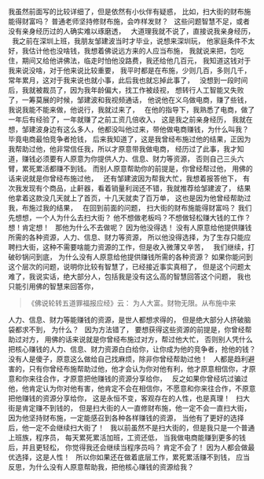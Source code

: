 我虽然前面写的比较详细了，但是依然有小伙伴有疑惑，
比如，扫大街的财布施能得财富吗？
普通老师坚持修财布施，会咋样发财？
&nbsp;
这些问题智慧不足，或者没有亲身经历过的人确实难以琢磨透，
&nbsp;
大道理我就不说了，直接说我亲身经历，
&nbsp;
我之前在深圳上班，我朋友邹建波当时才毕业，说想来深圳玩，
他家庭条件不太好，我估计他也没啥钱，我想着佛说远方来的人应当布施，
我就说来把，包吃住，期间又给他讲佛法，临走时怕他没路费，我还给他几百元，
我知道这钱对于我来说没啥，对于他来说比较重要，
我平时都是在布施，少则几百，多则几千，常年累月，这对于我来说也就小事，此后我也就忘掉此事了，
&nbsp;
没想到一段时间后，我就被裁员了，因为我年龄偏大，找工作被歧视，
想转行人工智能又失败了，一筹莫展的时候，邹建波和我视频通话，
他说他在义乌做电商，赚了些钱，
我说我能不能来做，他说行，我就过来了，
&nbsp;
在他的指导下，我熟悉了电商，做了一年后有经验了，一年就赚了之前工资几倍收入，
这是我之前亲身经历，
我就在想，邹建波身边有这么多人，他都没叫他过来，带他做电商赚钱，为什么叫我？
毕竟电商最怕竞争者抢钱，
后来我知道了，这是我曾经布施过他的结果，正因为我帮助过他，他非常信任我，所以才原意带我做电商，
经历过了此事，我才知道，赚钱必须要有人原意为你提供人力、信息、财力等资源，
否则自己三头六臂，累死累活都赚不到钱。
而别人原意帮助你的前提是，你曾经帮过他，
用佛的话来说就是你曾经布施过他，
&nbsp;
还有邹建波因为帮我大忙，我想着报答他下，
有次我发现有个商品，止鼾器，看着销量利润还不错，我就推荐给邹建波了，
结果他拿着这款没几天就上了首页，十几天就卖了百万单，
这也是因为他曾经帮助过我，布施过我的结果，
&nbsp;
在回到前面的问题，
扫大街的财布施能得财富吗？
我们先想想，一个人为什么去扫大街？
他不想做老板吗？不想做轻松赚大钱的工作？
想！肯定想！
&nbsp;
那他为什么不去做呢？
因为他没得选！
没有人原意给他提供赚钱所需的各种资源，人力、信息、财力等资源，
所以他没得选择，为了生存只能应聘扫大街，这种不需要啥能力资源的工作，但是收入微薄又辛苦，
&nbsp;
我们继续，打破砂锅问到底，
为什么没有人原意给他提供赚钱所需的各种资源？
如果你能问到这个层次的问题，说明你比较有智慧了，已经接近事实真相了，
但是这个问题太难了，我说实话，绝大部分人，包括我是没有这么高的智慧回答这个问题，
我也只能引用佛的智慧来回答你，
&nbsp;
> 《佛说轮转五道罪福报应经》云：
> 为人大富。财物无限。从布施中来 

人力、信息、财力等能赚钱的资源，是世人都想求得的，
但是绝大部分人挤破脑袋都求不到，
为什么？
&nbsp;
因为方法错了，
要想获得这些资源的前提是，你曾经帮助过对方，
用佛的话来说就是你曾经布施过对方，帮过他大忙，
否则别人凭什么把核心赚钱的人力、信息、财力资源白白给你，让你成为他的竞争者，抢他的钱？
没有人是傻子，原意这么做给自己找麻烦，除非你曾经帮助过他！
&nbsp;
人都是趋利避害的，只有你曾经布施帮助过他，他才会认为你对他有利，他才原意相信你，才原意和你来往合作，才原意把他赚钱的资源分享给你，
&nbsp;
反之如果你曾经坑过骗过他，他肯定认为你对他有害，他肯定不会在相信你，不愿意和你来往合作，不原意把他赚钱的资源分享给你，
这是永恒不变，客观存在的人性，也是真理！
&nbsp;
扫大街是肯定赚不到钱的，
但是扫大街的人一直修财布施，他一定不会一直扫大街，
因为他坚持财布施，一定能感召到各种各样赚钱的资源，
当他有了更好的选择后，他一定不会继续扫大街了！
&nbsp;
我以前虽然不是扫大街的，但是我只是一个普通上班族，程序员，
每天累死累活加班，工资还低，
当我做电商能赚到更多的钱后，并且更轻松，
你觉得我还会继续当程序员吗？
肯定不会了！
因为人都会做最优选择，这是人性！
&nbsp;
所以你如果还在做着底层工作，累死累活赚不到钱，
应当反思，为什么没有人原意帮助我，把他核心赚钱的资源给我？



